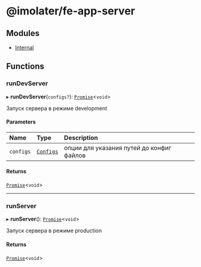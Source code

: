 # @imolater/fe-app-server

## Modules

- [Internal](modules/Internal.md)

## Functions

### runDevServer

▸ **runDevServer**(`configs?`): [`Promise`]( https://developer.mozilla.org/docs/Web/JavaScript/Reference/Global_Objects/Promise )\<`void`\>

Запуск сервера в режиме development

#### Parameters

| Name | Type | Description |
| :------ | :------ | :------ |
| `configs` | [`Configs`](interfaces/Internal.Configs.md) | опции для указания путей до конфиг файлов |

#### Returns

[`Promise`]( https://developer.mozilla.org/docs/Web/JavaScript/Reference/Global_Objects/Promise )\<`void`\>

___

### runServer

▸ **runServer**(): [`Promise`]( https://developer.mozilla.org/docs/Web/JavaScript/Reference/Global_Objects/Promise )\<`void`\>

Запуск сервера в режиме production

#### Returns

[`Promise`]( https://developer.mozilla.org/docs/Web/JavaScript/Reference/Global_Objects/Promise )\<`void`\>
